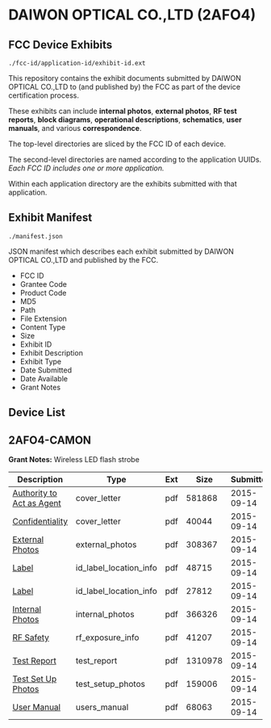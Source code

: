 # DAIWON OPTICAL CO.,LTD (2AFO4)
## FCC Device Exhibits

```
./fcc-id/application-id/exhibit-id.ext
```

This repository contains the exhibit documents submitted by DAIWON OPTICAL CO.,LTD to (and published by) the FCC as part of the device certification process.

These exhibits can include **internal photos**, **external photos**, **RF test reports**, **block diagrams**, **operational descriptions**, **schematics**, **user manuals**, and various **correspondence**.

The top-level directories are sliced by the FCC ID of each device.

The second-level directories are named according to the application UUIDs. *Each FCC ID includes one or more application.*

Within each application directory are the exhibits submitted with that application. 

## Exhibit Manifest

```
./manifest.json
```

JSON manifest which describes each exhibit submitted by DAIWON OPTICAL CO.,LTD and published by the FCC.

- FCC ID
- Grantee Code
- Product Code
- MD5
- Path
- File Extension
- Content Type
- Size
- Exhibit ID
- Exhibit Description
- Exhibit Type
- Date Submitted
- Date Available
- Grant Notes

## Device List
## 2AFO4-CAMON
**Grant Notes:** Wireless LED flash strobe

| Description | Type | Ext | Size | Submitted | Available |
| ----------- | ---- | --- | ---- | --------- | --------- |
| [Authority to Act as Agent](2AFO4-CAMON/b103c9dd237d8f6fd956966ac166fd99/2747222.pdf) | cover_letter | pdf | 581868 | 2015-09-14 | 2015-09-15 |
| [Confidentiality](2AFO4-CAMON/b103c9dd237d8f6fd956966ac166fd99/2747223.pdf) | cover_letter | pdf | 40044 | 2015-09-14 | 2015-09-15 |
| [External Photos](2AFO4-CAMON/b103c9dd237d8f6fd956966ac166fd99/2747224.pdf) | external_photos | pdf | 308367 | 2015-09-14 | 2015-09-15 |
| [Label](2AFO4-CAMON/b103c9dd237d8f6fd956966ac166fd99/2747226.pdf) | id_label_location_info | pdf | 48715 | 2015-09-14 | 2015-09-15 |
| [Label](2AFO4-CAMON/b103c9dd237d8f6fd956966ac166fd99/2747227.pdf) | id_label_location_info | pdf | 27812 | 2015-09-14 | 2015-09-15 |
| [Internal Photos](2AFO4-CAMON/b103c9dd237d8f6fd956966ac166fd99/2747225.pdf) | internal_photos | pdf | 366326 | 2015-09-14 | 2015-09-15 |
| [RF Safety](2AFO4-CAMON/b103c9dd237d8f6fd956966ac166fd99/2747232.pdf) | rf_exposure_info | pdf | 41207 | 2015-09-14 | 2015-09-15 |
| [Test Report](2AFO4-CAMON/b103c9dd237d8f6fd956966ac166fd99/2747231.pdf) | test_report | pdf | 1310978 | 2015-09-14 | 2015-09-15 |
| [Test Set Up Photos](2AFO4-CAMON/b103c9dd237d8f6fd956966ac166fd99/2747230.pdf) | test_setup_photos | pdf | 159006 | 2015-09-14 | 2015-09-15 |
| [User Manual](2AFO4-CAMON/b103c9dd237d8f6fd956966ac166fd99/2747233.pdf) | users_manual | pdf | 68063 | 2015-09-14 | 2015-09-15 |

